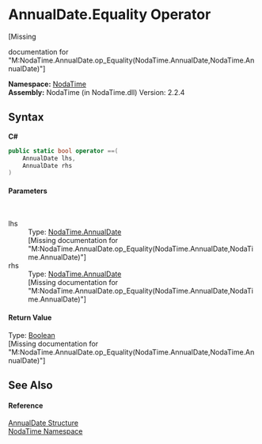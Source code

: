 # AnnualDate.Equality Operator 
 

\[Missing <summary> documentation for "M:NodaTime.AnnualDate.op_Equality(NodaTime.AnnualDate,NodaTime.AnnualDate)"\]

**Namespace:**&nbsp;<a href="N_NodaTime">NodaTime</a><br />**Assembly:**&nbsp;NodaTime (in NodaTime.dll) Version: 2.2.4

## Syntax

**C#**<br />
``` C#
public static bool operator ==(
	AnnualDate lhs,
	AnnualDate rhs
)
```


#### Parameters
&nbsp;<dl><dt>lhs</dt><dd>Type: <a href="T_NodaTime_AnnualDate">NodaTime.AnnualDate</a><br />\[Missing <param name="lhs"/> documentation for "M:NodaTime.AnnualDate.op_Equality(NodaTime.AnnualDate,NodaTime.AnnualDate)"\]</dd><dt>rhs</dt><dd>Type: <a href="T_NodaTime_AnnualDate">NodaTime.AnnualDate</a><br />\[Missing <param name="rhs"/> documentation for "M:NodaTime.AnnualDate.op_Equality(NodaTime.AnnualDate,NodaTime.AnnualDate)"\]</dd></dl>

#### Return Value
Type: <a href="http://msdn2.microsoft.com/en-us/library/a28wyd50" target="_blank">Boolean</a><br />\[Missing <returns> documentation for "M:NodaTime.AnnualDate.op_Equality(NodaTime.AnnualDate,NodaTime.AnnualDate)"\]

## See Also


#### Reference
<a href="T_NodaTime_AnnualDate">AnnualDate Structure</a><br /><a href="N_NodaTime">NodaTime Namespace</a><br />